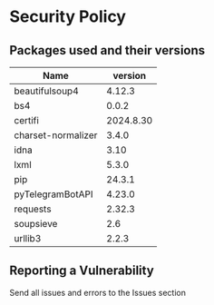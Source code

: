 # Security Policy

## Packages used and their versions

|Name|version|
|-|-------------|
|beautifulsoup4|4.12.3|
|bs4|0.0.2|
|certifi|2024.8.30|
|charset-normalizer|3.4.0|
|idna|3.10|
|lxml|5.3.0|
|pip|24.3.1|
|pyTelegramBotAPI|4.23.0|
|requests|2.32.3|
|soupsieve|2.6|
|urllib3|2.2.3|


## Reporting a Vulnerability

Send all issues and errors to the Issues section
